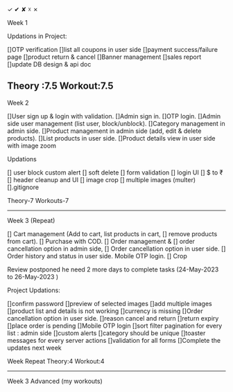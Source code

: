 ✓ ✔ ✘ ☓ ✗


Week 1

Updations in Project:

[]OTP verification
[]list all coupons in user side
[]payment success/failure page
[]product return & cancel
[]Banner management
[]sales report
[]update DB design & api doc

Theory :7.5
Workout:7.5
-------------------
Week 2

[]User sign up & login with validation.
[]Admin sign in.
[]OTP login.
[]Admin side user management (list user, block/unblock).
[]Category management in admin side.
[]Product management in admin side (add, edit & delete products).
[]List products in user side.
[]Product details view in user side with image zoom

Updations

[] user block custom alert
[] soft delete 
[] form validation
[] login UI
[] $ to ₹
[] header cleanup and UI
[] image crop
[] multiple images (multer)
[].gitignore

Theory-7
Workouts-7

--------------------

Week 3 (Repeat)

[] Cart management (Add to cart, list products in cart,
[] remove products from cart).
[] Purchase with COD.
[] Order management &
[] order cancellation option in admin side,
[] Order cancellation option in user side.
[] Order history and status in user side. Mobile OTP login.
[] Crop

Review postponed  he need 2 more days 
to complete  tasks
(24-May-2023 to 26-May-2023 )

Project Updations:

[]confirm password
[]preview of selected images
[]add multiple images
[]product list and details is not working
[]currency is missing
[]Order cancellation option in user side.
[]reason cancel and return 
[]return expiry
[]place order is pending
[]Mobile OTP login
[]sort filter pagination for every list : admin side
[]custom alerts
[]category should be unique
[]toaster messages for every server actions
[]validation for all forms
[]Complete the updates next week

Week Repeat
Theory:4
Workout:4

---------------------

Week 3 Advanced (my workouts)




